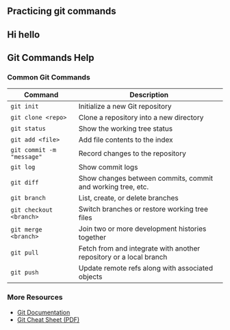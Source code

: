 ## Practicing git commands

## Hi hello

## Git Commands Help

### Common Git Commands

| Command                        | Description                                      |
|------------------------------- |--------------------------------------------------|
| `git init`                     | Initialize a new Git repository                   |
| `git clone <repo>`             | Clone a repository into a new directory           |
| `git status`                   | Show the working tree status                      |
| `git add <file>`               | Add file contents to the index                    |
| `git commit -m "message"`      | Record changes to the repository                  |
| `git log`                      | Show commit logs                                  |
| `git diff`                     | Show changes between commits, commit and working tree, etc. |
| `git branch`                   | List, create, or delete branches                  |
| `git checkout <branch>`        | Switch branches or restore working tree files     |
| `git merge <branch>`           | Join two or more development histories together   |
| `git pull`                     | Fetch from and integrate with another repository or a local branch |
| `git push`                     | Update remote refs along with associated objects  |

### More Resources

- [Git Documentation](https://git-scm.com/doc)
- [Git Cheat Sheet (PDF)](https://education.github.com/git-cheat-sheet-education.pdf)
